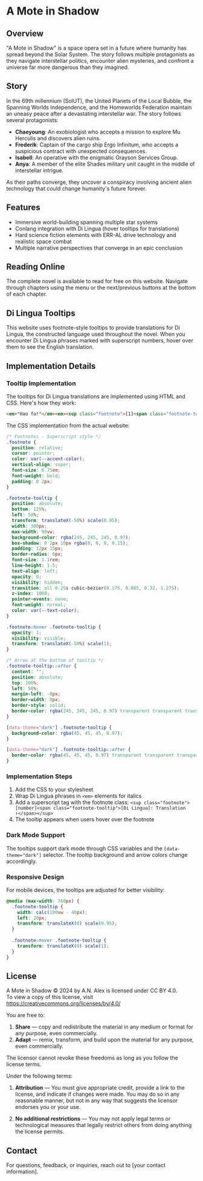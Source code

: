 # A Mote in Shadow

## Overview

"A Mote in Shadow" is a space opera set in a future where humanity has spread beyond the Solar System. The story follows multiple protagonists as they navigate interstellar politics, encounter alien mysteries, and confront a universe far more dangerous than they imagined.

## Story

In the 69th millennium (SolUT), the United Planets of the Local Bubble, the Spanning Worlds Independence, and the Homeworlds Federation maintain an uneasy peace after a devastating interstellar war. The story follows several protagonists:

- **Chaeyoung**: An exobiologist who accepts a mission to explore Mu Herculis and discovers alien ruins.
- **Frederik**: Captain of the cargo ship Ergo Infinitum, who accepts a suspicious contract with unexpected consequences.
- **Isabell**: An operative with the enigmatic Grayson Services Group.
- **Anya**: A member of the elite Shades military unit caught in the middle of interstellar intrigue.

As their paths converge, they uncover a conspiracy involving ancient alien technology that could change humanity's future forever.

## Features

- Immersive world-building spanning multiple star systems
- Conlang integration with Di Lingua (hover tooltips for translations)
- Hard science fiction elements with ERR-AL drive technology and realistic space combat
- Multiple narrative perspectives that converge in an epic conclusion

## Reading Online

The complete novel is available to read for free on this website. Navigate through chapters using the menu or the next/previous buttons at the bottom of each chapter.

## Di Lingua Tooltips

This website uses footnote-style tooltips to provide translations for Di Lingua, the constructed language used throughout the novel. When you encounter Di Lingua phrases marked with superscript numbers, hover over them to see the English translation.

## Implementation Details

### Tooltip Implementation

The tooltips for Di Lingua translations are implemented using HTML and CSS. Here's how they work:

```html
<em>"Hao fa!"</em><em><sup class="footnote">[1]<span class="footnote-tooltip">[Di Lingua]:  Hello! ↑</span></sup></em>
```

The CSS implementation from the actual website:

```css
/* Footnotes - Superscript style */
.footnote {
  position: relative;
  cursor: pointer;
  color: var(--accent-color);
  vertical-align: super;
  font-size: 0.75em;
  font-weight: bold;
  padding: 0 2px;
}

.footnote-tooltip {
  position: absolute;
  bottom: 125%;
  left: 50%;
  transform: translateX(-50%) scale(0.95);
  width: 300px;
  max-width: 90vw;
  background-color: rgba(245, 245, 245, 0.97);
  box-shadow: 0 2px 10px rgba(0, 0, 0, 0.15);
  padding: 12px 15px;
  border-radius: 6px;
  font-size: 1.1rem;
  line-height: 1.5;
  text-align: left;
  opacity: 0;
  visibility: hidden;
  transition: all 0.25s cubic-bezier(0.175, 0.885, 0.32, 1.275);
  z-index: 1000;
  pointer-events: none;
  font-weight: normal;
  color: var(--text-color);
}

.footnote:hover .footnote-tooltip {
  opacity: 1;
  visibility: visible;
  transform: translateX(-50%) scale(1);
}

/* Arrow at the bottom of tooltip */
.footnote-tooltip::after {
  content: "";
  position: absolute;
  top: 100%;
  left: 50%;
  margin-left: -8px;
  border-width: 8px;
  border-style: solid;
  border-color: rgba(245, 245, 245, 0.97) transparent transparent transparent;
}

[data-theme="dark"] .footnote-tooltip {
  background-color: rgba(45, 45, 45, 0.97);
}

[data-theme="dark"] .footnote-tooltip::after {
  border-color: rgba(45, 45, 45, 0.97) transparent transparent transparent;
}
```

### Implementation Steps

1. Add the CSS to your stylesheet
2. Wrap Di Lingua phrases in `<em>` elements for italics
3. Add a superscript tag with the footnote class: `<sup class="footnote">[number]<span class="footnote-tooltip">[Di Lingua]: Translation ↑</span></sup>`
4. The tooltip appears when users hover over the footnote

### Dark Mode Support

The tooltips support dark mode through CSS variables and the `[data-theme="dark"]` selector. The tooltip background and arrow colors change accordingly.

### Responsive Design

For mobile devices, the tooltips are adjusted for better visibility:

```css
@media (max-width: 768px) {
  .footnote-tooltip {
    width: calc(100vw - 40px);
    left: 20px;
    transform: translateX(0) scale(0.95);
  }
  
  .footnote:hover .footnote-tooltip {
    transform: translateX(0) scale(1);
  }
}
```

## License

A Mote in Shadow © 2024 by A.N. Alex is licensed under CC BY 4.0.  
To view a copy of this license, visit https://creativecommons.org/licenses/by/4.0/
 
You are free to:
1. **Share** — copy and redistribute the material in any medium or format for any purpose, even commercially.
2. **Adapt** — remix, transform, and build upon the material for any purpose, even commercially.

The licensor cannot revoke these freedoms as long as you follow the license terms.
 
Under the following terms:
1. **Attribution** — You must give appropriate credit, provide a link to the license, and indicate if changes were made. You may do so in any reasonable manner, but not in any way that suggests the licensor endorses you or your use.
 
2. **No additional restrictions** — You may not apply legal terms or technological measures that legally restrict others from doing anything the license permits.

## Contact

For questions, feedback, or inquiries, reach out to [your contact information].
